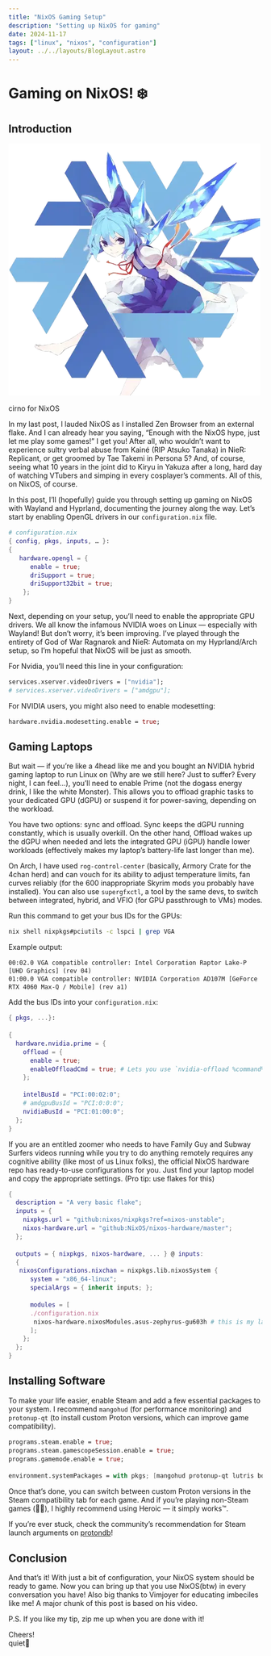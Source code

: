 ```yaml
---
title: "NixOS Gaming Setup"
description: "Setting up NixOS for gaming"
date: 2024-11-17
tags: ["linux", "nixos", "configuration"]
layout: ../../layouts/BlogLayout.astro
---
```


# Gaming on NixOS! ❄️



## Introduction

![cirno from assets](/src/assets/blog/nixos-gaming/cirno.webp)
<div class="image-caption">cirno for NixOS</div>

In my last post, I lauded NixOS as I installed Zen Browser from an external flake. And I can already hear you saying, “Enough with the NixOS hype, just let me play some games!” I get you! After all, who wouldn’t want to experience sultry verbal abuse from Kainé (RIP Atsuko Tanaka) in NieR: Replicant, or get groomed by Tae Takemi in Persona 5? And, of course, seeing what 10 years in the joint did to Kiryu in Yakuza after a long, hard day of watching VTubers and simping in every cosplayer’s comments. All of this, on NixOS, of course.

In this post, I’ll (hopefully) guide you through setting up gaming on NixOS with Wayland and Hyprland, documenting the journey along the way. Let’s start by enabling OpenGL drivers in our `configuration.nix` file.

```nix
# configuration.nix
{ config, pkgs, inputs, … }:
{
   hardware.opengl = {
      enable = true;
      driSupport = true;
      driSupport32bit = true;
    };
}
```

Next, depending on your setup, you’ll need to enable the appropriate GPU drivers. We all know the infamous NVIDIA woes on Linux — especially with Wayland! But don’t worry, it’s been improving. I’ve played through the entirety of God of War Ragnarok and NieR: Automata on my Hyprland/Arch setup, so I’m hopeful that NixOS will be just as smooth.

For Nvidia, you’ll need this line in your configuration:

```nix
services.xserver.videoDrivers = ["nvidia"];
# services.xserver.videoDrivers = ["amdgpu"];
```

For NVIDIA users, you might also need to enable modesetting:

```nix
hardware.nvidia.modesetting.enable = true;
```



## Gaming Laptops

But wait — if you’re like a 4head like me and you bought an NVIDIA hybrid gaming laptop to run Linux on (Why are we still here? Just to suffer? Every night, I can feel…), you’ll need to enable Prime (not the dogass energy drink, I like the white Monster). This allows you to offload graphic tasks to your dedicated GPU (dGPU) or suspend it for power-saving, depending on the workload.

You have two options: sync and offload. Sync keeps the dGPU running constantly, which is usually overkill. On the other hand, Offload wakes up the dGPU when needed and lets the integrated GPU (iGPU) handle lower workloads (effectively makes my laptop’s battery-life last longer than me).

On Arch, I have used `rog-control-center` (basically, Armory Crate for the 4chan herd) and can vouch for its ability to adjust temperature limits, fan curves reliably (for the 600 inappropriate Skyrim mods you probably have installed). You can also use `supergfxctl`, a tool by the same devs, to switch between integrated, hybrid, and VFIO (for GPU passthrough to VMs) modes.

Run this command to get your bus IDs for the GPUs:

```sh
nix shell nixpkgs#pciutils -c lspci | grep VGA
```

Example output:
```
00:02.0 VGA compatible controller: Intel Corporation Raptor Lake-P [UHD Graphics] (rev 04)
01:00.0 VGA compatible controller: NVIDIA Corporation AD107M [GeForce RTX 4060 Max-Q / Mobile] (rev a1)
```

Add the bus IDs into your `configuration.nix`:

```nix
{ pkgs, ...}:

{
  hardware.nvidia.prime = {
    offload = {
      enable = true;
      enableOffloadCmd = true; # Lets you use `nvidia-offload %command%` in steam
    };
    
    intelBusId = "PCI:00:02:0";
    # amdgpuBusId = "PCI:0:0:0";
    nvidiaBusId = "PCI:01:00:0";
  };
}
```

If you are an entitled zoomer who needs to have Family Guy and Subway Surfers videos running while you try to do anything remotely requires any cognitive ability (like most of us Linux folks), the official NixOS hardware repo has ready-to-use configurations for you. Just find your laptop model and copy the appropriate settings. (Pro tip: use flakes for this)

```nix
{
  description = "A very basic flake";
  inputs = {
    nixpkgs.url = "github:nixos/nixpkgs?ref=nixos-unstable";
    nixos-hardware.url = "github:NixOS/nixos-hardware/master";
  };

  outputs = { nixpkgs, nixos-hardware, ... } @ inputs: 
  {
   nixosConfigurations.nixchan = nixpkgs.lib.nixosSystem {
      system = "x86_64-linux";
      specialArgs = { inherit inputs; };

      modules = [
      ./configuration.nix
       nixos-hardware.nixosModules.asus-zephyrus-gu603h # this is my laptop
      ];
    };
  };
}
```



## Installing Software

To make your life easier, enable Steam and add a few essential packages to your system. I recommend `mangohud` (for performance monitoring) and `protonup-qt` (to install custom Proton versions, which can improve game compatibility).

```nix
programs.steam.enable = true;
programs.steam.gamescopeSession.enable = true;
programs.gamemode.enable = true;

environment.systemPackages = with pkgs; [mangohud protonup-qt lutris bottles heroic];
```

Once that’s done, you can switch between custom Proton versions in the Steam compatibility tab for each game. And if you’re playing non-Steam games (🏴‍☠️), I highly recommend using Heroic — it simply works™️.

If you’re ever stuck, check the community’s recommendation for Steam launch arguments on [protondb](https://www.protondb.com/)!



## Conclusion

And that’s it! With just a bit of configuration, your NixOS system should be ready to game. Now you can bring up that you use NixOS(btw) in every conversation you have! Also big thanks to Vimjoyer for educating imbeciles like me! A major chunk of this post is based on his video.

P.S. If you like my tip, zip me up when you are done with it!

Cheers!  
quiet🌸